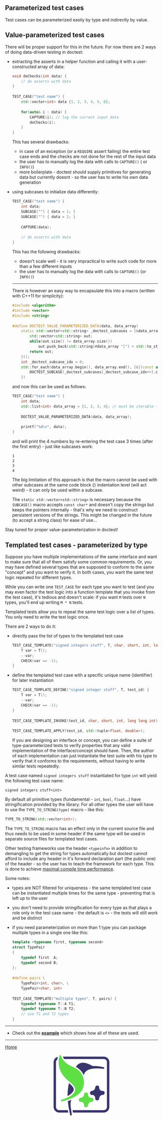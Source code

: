 ## Parameterized test cases

Test cases can be parameterized easily by type and indirectly by value.

## Value-parameterized test cases

There will be proper support for this in the future. For now there are 2 ways of doing data-driven testing in doctest:

- extracting the asserts in a helper function and calling it with a user-constructed array of data:

    ```c++
    void doChecks(int data) {
        // do asserts with data
    }

    TEST_CASE("test name") {
        std::vector<int> data {1, 2, 3, 4, 5, 6};
        
        for(auto& i : data) {
            CAPTURE(i); // log the current input data
            doChecks(i);
        }
    }
    ```

    This has several drawbacks:
    - in case of an exception (or a ```REQUIRE``` assert failing) the entire test case ends and the checks are not done for the rest of the input data
    - the user has to manually log the data with calls to ```CAPTURE()``` ( or ```INFO()```)
    - more boilerplate - doctest should supply primitives for generating data but currently doesnt - so the user has to write his own data generation

- using subcases to initialize data differently:

    ```c++
    TEST_CASE("test name") {
        int data;
        SUBCASE("") { data = 1; }
        SUBCASE("") { data = 2; }
        
        CAPTURE(data);
        
        // do asserts with data
    }
    ```

    This has the following drawbacks:
    - doesn't scale well - it is very impractical to write such code for more than a few different inputs
    - the user has to manually log the data with calls to ```CAPTURE()``` (or ```INFO()```)
    
    --------------------------------
    
    There is however an easy way to encapsulate this into a macro (written with C++11 for simplicity):
    
    ```c++
    #include <algorithm>
    #include <vector>
    #include <string>

    #define DOCTEST_VALUE_PARAMETERIZED_DATA(data, data_array)                                      \
        static std::vector<std::string> _doctest_subcases = [&data_array]() {                       \
            std::vector<std::string> out;                                                           \
            while(out.size() != data_array.size())                                                  \
                out.push_back(std::string(#data_array "[") + std::to_string(out.size() + 1) + "]"); \
            return out;                                                                             \
        }();                                                                                        \
        int _doctest_subcase_idx = 0;                                                               \
        std::for_each(data_array.begin(), data_array.end(), [&](const auto& in) {                   \
            DOCTEST_SUBCASE(_doctest_subcases[_doctest_subcase_idx++].c_str()) { data = in; }       \
        })
    ```
    
    and now this can be used as follows:
    
    ```c++
    TEST_CASE("test name") {
        int data;
        std::list<int> data_array = {1, 2, 3, 4}; // must be iterable - std::vector<> would work as well

        DOCTEST_VALUE_PARAMETERIZED_DATA(data, data_array);
        
        printf("%d\n", data);
    }
    ```
    
    and will print the 4 numbers by re-entering the test case 3 times (after the first entry) - just like subcases work:
    
    ```
    1
    2
    3
    4
    ```
    
    The big limitation of this approach is that the macro cannot be used with other subcases at the same code block {} indentation level (will act weird) - it can only be used within a subcase.
    
    The ```static std::vector<std::string>``` is necessary because the ```SUBCASE()``` macro accepts ```const char*``` and doesn't copy the strings but keeps the pointers internally - that's why we need to construct persistent versions of the strings. This might be changed in the future (to accept a string class) for ease of use...

Stay tuned for proper value-parameterization in doctest!

## Templated test cases - parameterized by type

Suppose you have multiple implementations of the same interface and want to make sure that all of them satisfy some common requirements. Or, you may have defined several types that are supposed to conform to the same "concept" and you want to verify it. In both cases, you want the same test logic repeated for different types.

While you can write one ```TEST_CASE``` for each type you want to test (and you may even factor the test logic into a function template that you invoke from the test case), it's tedious and doesn't scale: if you want ```M``` tests over ```N``` types, you'll end up writing ```M * N``` tests.

Templated tests allow you to repeat the same test logic over a list of types. You only need to write the test logic once.

There are 2 ways to do it:

- directly pass the list of types to the templated test case

    ```c++
    TEST_CASE_TEMPLATE("signed integers stuff", T, char, short, int, long long int) {
        T var = T();
        --var;
        CHECK(var == -1);
    }
    ```

- define the templated test case with a specific unique name (identifier) for later instantiation

    ```c++
    TEST_CASE_TEMPLATE_DEFINE("signed integer stuff", T, test_id) {
        T var = T();
        --var;
        CHECK(var == -1);
    }

    TEST_CASE_TEMPLATE_INVOKE(test_id, char, short, int, long long int);

    TEST_CASE_TEMPLATE_APPLY(test_id, std::tuple<float, double>);
    ```
    If you are designing an interface or concept, you can define a suite of type-parameterized tests to verify properties that any valid implementation of the interface/concept should have. Then, the author of each implementation can just instantiate the test suite with his type to verify that it conforms to the requirements, without having to write similar tests repeatedly.


A test case named ```signed integers stuff``` instantiated for type ```int``` will yield the following test case name:

```
signed integers stuff<int>
```

By default all primitive types (fundamental - ```int```, ```bool```, ```float```...) have stringification provided by the library. For all other types the user will have to use the ```TYPE_TO_STRING(type)``` macro - like this:

```c++
TYPE_TO_STRING(std::vector<int>);
```

The ```TYPE_TO_STRING``` macro has an effect only in the current source file and thus needs to be used in some header if the same type will be used in separate source files for templated test cases.

Other testing frameworks use the header ```<typeinfo>``` in addition to demangling to get the string for types automatically but doctest cannot afford to include any header in it's forward declaration part (the public one) of the header - so the user has to teach the framework for each type. This is done to achieve [maximal compile time performance](benchmarks.md).

Some notes:

- types are NOT filtered for uniqueness - the same templated test case can be instantiated multiple times for the same type - preventing that is left up to the user
- you don't need to provide stringification for every type as that plays a role only in the test case name - the default is ```<>``` - the tests will still work and be distinct
- if you need parameterization on more than 1 type you can package multiple types in a single one like this:

    ```c++
    template <typename first, typename second>
    struct TypePair
    {
        typedef first  A;
        typedef second B;
    };

    #define pairs \
        TypePair<int, char>, \
        TypePair<char, int>

    TEST_CASE_TEMPLATE("multiple types", T, pairs) {
        typedef typename T::A T1;
        typedef typename T::B T2;
        // use T1 and T2 types
    }
    ```

------

- Check out the [**example**](../../examples/all_features/templated_test_cases.cpp) which shows how all of these are used.

---

[Home](readme.md#reference)

<p align="center"><img src="../../scripts/data/logo/icon_2.svg"></p>
